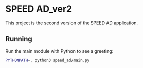 # SPEED AD_ver2

This project is the second version of the SPEED AD application.

## Running

Run the main module with Python to see a greeting:

```bash
PYTHONPATH=. python3 speed_ad/main.py
```
